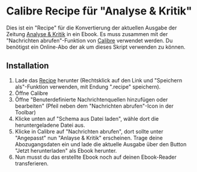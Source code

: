 # Calibre Recipe für "Analyse & Kritik"

Dies ist ein "Recipe" für die Konvertierung der aktuellen Ausgabe der Zeitung [Analyse & Kritik](https://www.akweb.de) in ein Ebook. Es muss zusammen mit der "Nachrichten abrufen"-Funktion von [Calibre](https://calibre-ebook.com) verwendet werden. Du benötigst ein Online-Abo der ak um dieses Skript verwenden zu können.

## Installation

1. Lade das [Recipe](https://raw.githubusercontent.com/hng/calibre-recipe-analyse-und-kritik/main/analyse_und_kritik.recipe) herunter (Rechtsklick auf den Link und "Speichern als"-Funktion verwenden, mit Endung ".recipe" speichern). 
2. Öffne Calibre
3. Öffne "Benuterdefinierte Nachrichtenquellen hinzufügen oder bearbeiten" (Pfeil neben dem "Nachrichten abrufen"-Icon in der Toolbar)
4. Klicke unten auf "Schema aus Datei laden", wähle dort die heruntergeladene Datei aus.
5. Klicke in Calibre auf "Nachrichten abrufen", dort sollte unter "Angepasst" nun "Anlayse & Kritik" erscheinen. Trage deine Abozugangsdaten ein und lade die aktuelle Ausgabe über den Button "Jetzt herunterladen" als Ebook herunter.
6. Nun musst du das erstellte Ebook noch auf deinen Ebook-Reader transferieren.
